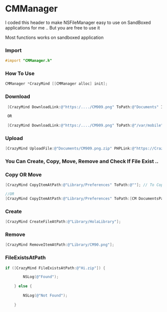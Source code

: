 # CMManager

I coded this header to make NSFileManager easy to use on SandBoxed applications for me .. But you are free to use it 

Most functions works on sandboxed application 


### Import 

```objective-c
#import "CMManager.h"
```


### How To Use

```objective-c
CMManager *CrazyMind [[CMManager alloc] init];
```

### Download

```objective-c
 [CrazyMind DownloadLink:@"https:/..../CM909.png" ToPath:@"Documents" IsSandBoxed:YES];
 
 OR 
 
 [CrazyMind DownloadLink:@"https:/..../CM909.png" ToPath:@"/var/mobile" IsSandBoxed:NO];
```



### Upload 

```objective-c
[CrazyMind UploadFile:@"Documents/CM909.png.zip" PHPLink:@"https://Crazy/PP.php" PHPNameValue:@"upload" IsSandBoxed:YES];
```




### You Can Create, Copy, Move, Remove and Check If File Exist ..



### Copy OR Move

```objective-c
[CrazyMind CopyItemAtPath:@"Library/Preferences" ToPath:@""]; // To Copy "Preferences" To HomeDirectory

//OR
[CrazyMind CopyItemAtPath:@"Library/Preferences" ToPath:[CM DocumentsPath:YES FullDocumentsPath:YES]]; To Copy "Preferences" To DocumentsDirectory
```



### Create

```objective-c
[CrazyMind CreateFileAtPath:@"Library/HolaLibrary"];
```



### Remove

```objective-c
[CrazyMind RemoveItemAtPath:@"Library/CM90.png"];
```



### FileExistsAtPath

```objective-c
if ([CrazyMind FileExistsAtPath:@"Hi.zip"]) {

        NSLog(@"Found");
        
    } else {
        
        NSLog(@"Not Found");
        
    }
```
















